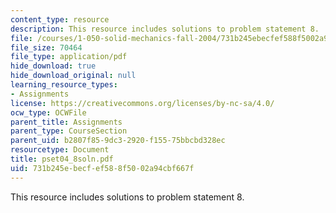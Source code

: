 ```yaml
---
content_type: resource
description: This resource includes solutions to problem statement 8.
file: /courses/1-050-solid-mechanics-fall-2004/731b245ebecfef588f5002a94cbf667f_pset04_8soln.pdf
file_size: 70464
file_type: application/pdf
hide_download: true
hide_download_original: null
learning_resource_types:
- Assignments
license: https://creativecommons.org/licenses/by-nc-sa/4.0/
ocw_type: OCWFile
parent_title: Assignments
parent_type: CourseSection
parent_uid: b2807f85-9dc3-2920-f155-75bbcbd328ec
resourcetype: Document
title: pset04_8soln.pdf
uid: 731b245e-becf-ef58-8f50-02a94cbf667f
---
```

This resource includes solutions to problem statement 8.